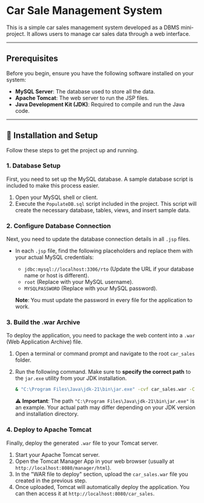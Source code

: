 # Car Sale Management System

This is a simple car sales management system developed as a DBMS mini-project. It allows users to manage car sales data through a web interface.

-----

## Prerequisites

Before you begin, ensure you have the following software installed on your system:

  * **MySQL Server**: The database used to store all the data.
  * **Apache Tomcat**: The web server to run the JSP files.
  * **Java Development Kit (JDK)**: Required to compile and run the Java code.

-----

## 🚀 Installation and Setup

Follow these steps to get the project up and running.

### 1\. Database Setup

First, you need to set up the MySQL database. A sample database script is included to make this process easier.

1.  Open your MySQL shell or client.
2.  Execute the `PopulateDB.sql` script included in the project. This script will create the necessary database, tables, views, and insert sample data.

### 2\. Configure Database Connection

Next, you need to update the database connection details in all `.jsp` files.

  * In each `.jsp` file, find the following placeholders and replace them with your actual MySQL credentials:

      * `jdbc:mysql://localhost:3306/rto` (Update the URL if your database name or host is different).
      * `root` (Replace with your MySQL username).
      * `MYSQLPASSWORD` (Replace with your MySQL password).

    **Note**: You must update the password in every file for the application to work.

### 3\. Build the .war Archive

To deploy the application, you need to package the web content into a `.war` (Web Application Archive) file.

1.  Open a terminal or command prompt and navigate to the root `car_sales` folder.

2.  Run the following command. Make sure to **specify the correct path** to the `jar.exe` utility from your JDK installation.

    ```bash
    & "C:\Program Files\Java\jdk-21\bin\jar.exe" -cvf car_sales.war -C .\web_content .
    ```

    ⚠️ **Important**: The path `"C:\Program Files\Java\jdk-21\bin\jar.exe"` is an example. Your actual path may differ depending on your JDK version and installation directory.

### 4\. Deploy to Apache Tomcat

Finally, deploy the generated `.war` file to your Tomcat server.

1.  Start your Apache Tomcat server.
2.  Open the Tomcat Manager App in your web browser (usually at `http://localhost:8080/manager/html`).
3.  In the "WAR file to deploy" section, upload the `car_sales.war` file you created in the previous step.
4.  Once uploaded, Tomcat will automatically deploy the application. You can then access it at `http://localhost:8080/car_sales`.